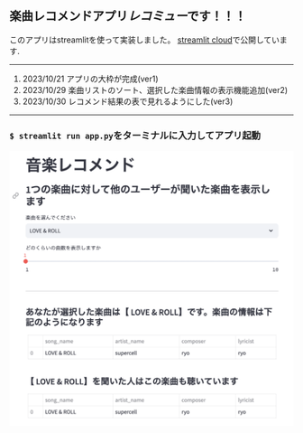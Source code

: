 ## 楽曲レコメンドアプリ***レコミュー***です！！！
このアプリはstreamlitを使って実装しました。
[streamlit cloud](https://recomusic.streamlit.app/)で公開しています.



---
1. 2023/10/21 アプリの大枠が完成(ver1)
2. 2023/10/29 楽曲リストのソート、選択した楽曲情報の表示機能追加(ver2)
3. 2023/10/30 レコメンド結果の表で見れるようにした(ver3)
---


### `$ streamlit run app.py`をターミナルに入力してアプリ起動

![スクリーンショット](/images/printscreen-ver3.png)
